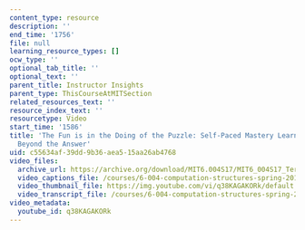 ```yaml
---
content_type: resource
description: ''
end_time: '1756'
file: null
learning_resource_types: []
ocw_type: ''
optional_tab_title: ''
optional_text: ''
parent_title: Instructor Insights
parent_type: ThisCourseAtMITSection
related_resources_text: ''
resource_index_text: ''
resourcetype: Video
start_time: '1586'
title: 'The Fun is in the Doing of the Puzzle: Self-Paced Mastery Learning and Moving
  Beyond the Answer'
uid: c55634af-39dd-9b36-aea5-15aa26ab4768
video_files:
  archive_url: https://archive.org/download/MIT6.004S17/MIT6_004S17_Terman_Interview_300k.mp4
  video_captions_file: /courses/6-004-computation-structures-spring-2017/922c051080c958608657b7f664592b85_q38KAGAKORk.vtt
  video_thumbnail_file: https://img.youtube.com/vi/q38KAGAKORk/default.jpg
  video_transcript_file: /courses/6-004-computation-structures-spring-2017/57a15d8792fbcb02f8285660ee252255_q38KAGAKORk.pdf
video_metadata:
  youtube_id: q38KAGAKORk
---
```

